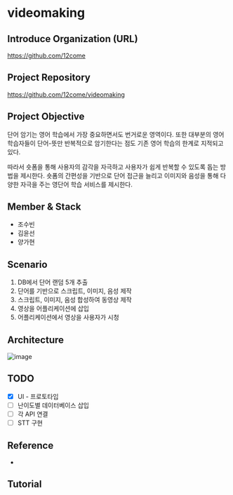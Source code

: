 # videomaking


## Introduce Organization (URL)
https://github.com/12come

## Project Repository
https://github.com/12come/videomaking

## Project Objective
단어 암기는 영어 학습에서 가장 중요하면서도 번거로운 영역이다.
또한 대부분의 영어 학습자들이 단어-뜻만 반복적으로 암기한다는 점도 기존 영어 학습의 한계로 지적되고 있다.


따라서 숏폼을 통해 사용자의 감각을 자극하고 사용자가 쉽게 반복할 수 있도록 돕는 방법을 제시한다.
숏폼의 간편성을 기반으로 단어 접근을 늘리고 이미지와 음성을 통해 다양한 자극을 주는 영단어 학습 서비스를 제시한다.

## Member & Stack
- 조수빈
- 김윤선
- 양가현

## Scenario
1. DB에서 단어 랜덤 5개 추출
2. 단어를 기반으로 스크립트, 이미지, 음성 제작
3. 스크립트, 이미지, 음성 합성하여 동영상 제작
4. 영상을 어플리케이션에 삽입
5. 어플리케이션에서 영상을 사용자가 시청

## Architecture

![image](https://github.com/12come/videomaking/assets/113418750/5909fd39-1f01-4e86-a054-9eb371edb779)

## TODO
- [x] UI - 프로토타입 
- [ ] 난이도별 데이터베이스 삽입
- [ ] 각 API 연결
- [ ] STT 구현

## Reference
- 

## Tutorial

